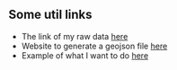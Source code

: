 ## Some util links
 - The link of my raw data [here](https://donnees.banquemondiale.org/indicateur/EN.ATM.CO2E.PC?end=2014&locations=CH&start=1960&view=chart)
 - Website to generate a geojson file [here](https://geojson-maps.ash.ms/)
 - Example of what I want to do [here](http://europaeische-asyldaten.opendata.iwi.unibe.ch/)